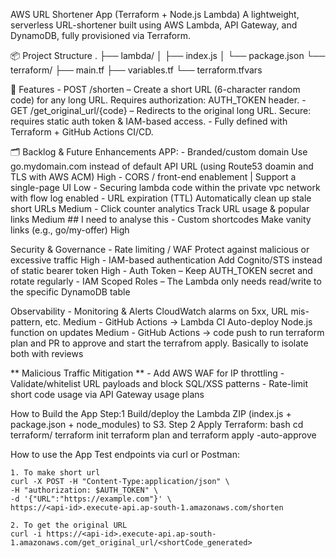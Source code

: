 AWS URL Shortener App (Terraform + Node.js Lambda)
A lightweight, serverless URL-shortener built using AWS Lambda, API Gateway, and DynamoDB, fully provisioned via Terraform.

📦 Project Structure
.
├── lambda/
│   ├── index.js
│   └── package.json
└── terraform/
    ├── main.tf
    ├── variables.tf
    └── terraform.tfvars

🚀 Features
    - POST /shorten – Create a short URL (6-character random code) for any long URL.
        Requires authorization: AUTH_TOKEN header.
    - GET /get_original_url/{code} – Redirects to the original long URL.
        Secure: requires static auth token & IAM-based access.
    - Fully defined with Terraform + GitHub Actions CI/CD.

🗂 Backlog & Future Enhancements
APP:
    - Branded/custom domain	Use go.mydomain.com instead of default API URL (using Route53 doamin and TLS with AWS ACM)	High
    - CORS / front-end enablement | Support a single-page UI	Low
    - Securing lambda code within the private vpc network with flow log enabled
    - URL expiration (TTL)	Automatically clean up stale short URLs	Medium
    - Click counter analytics	Track URL usage & popular links	Medium ## I need to analyse this
    - Custom shortcodes	Make vanity links (e.g., go/my-offer)	High

Security & Governance
    - Rate limiting / WAF	Protect against malicious or excessive traffic	High
    - IAM-based authentication	Add Cognito/STS instead of static bearer token	High
    - Auth Token – Keep AUTH_TOKEN secret and rotate regularly
    - IAM Scoped Roles – The Lambda only needs read/write to the specific DynamoDB table

Observability
    - Monitoring & Alerts	CloudWatch alarms on 5xx, URL mis-pattern, etc.	Medium
    - GitHub Actions → Lambda CI	Auto-deploy Node.js function on updates	Medium
    - GitHub Actions → code push to run terraform plan and PR to approve and start the terrafrom apply. Basically to isolate both with reviews


** Malicious Traffic Mitigation **
    - Add AWS WAF for IP throttling
    - Validate/whitelist URL payloads and block SQL/XSS patterns
    - Rate-limit short code usage via API Gateway usage plans

How to Build the App
    Step:1 Build/deploy the Lambda ZIP (index.js + package.json + node_modules) to S3.
    Step 2 Apply Terraform: bash cd terraform/ terraform init terraform plan and terraform apply -auto-approve 

How to use the App
    Test endpoints via curl or Postman: 
    
    1. To make short url
    curl -X POST -H "Content-Type:application/json" \ 
    -H "authorization: $AUTH_TOKEN" \ 
    -d '{"URL":"https://example.com"}' \ 
    https://<api-id>.execute-api.ap-south-1.amazonaws.com/shorten

    2. To get the original URL
    curl -i https://<api-id>.execute-api.ap-south-1.amazonaws.com/get_original_url/<shortCode_generated>

